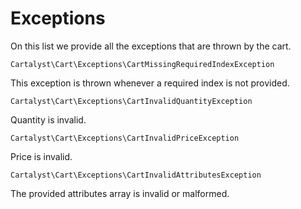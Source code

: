 # Exceptions

On this list we provide all the exceptions that are thrown by the cart.

`Cartalyst\Cart\Exceptions\CartMissingRequiredIndexException`

This exception is thrown whenever a required index is not provided.


`Cartalyst\Cart\Exceptions\CartInvalidQuantityException`

Quantity is invalid.


`Cartalyst\Cart\Exceptions\CartInvalidPriceException`

Price is invalid.


`Cartalyst\Cart\Exceptions\CartInvalidAttributesException`

The provided attributes array is invalid or malformed.
